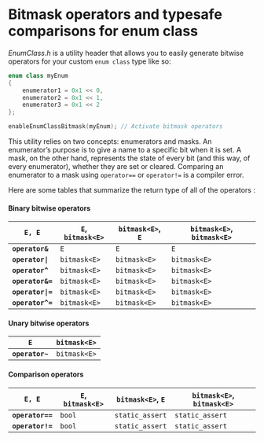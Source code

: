 # Bitmask operators and typesafe comparisons for enum class
*EnumClass.h* is a utility header that allows you to easily generate bitwise operators for your custom `enum class` type like so:
```cpp
enum class myEnum
{
	enumerator1 = 0x1 << 0,
	enumerator2 = 0x1 << 1,
	enumerator3 = 0x1 << 2
};

enableEnumClassBitmask(myEnum); // Activate bitmask operators
```
This utility relies on two concepts: enumerators and masks. An enumerator’s purpose is to give a name to a specific bit when it is set. A mask, on the other hand, represents the state of every bit (and this way, of every enumerator), whether they are set or cleared. Comparing an enumerator to a mask using `operator==` or `operator!=` is a compiler error.

Here are some tables that summarize the return type of all of the operators :

#### Binary bitwise operators

 | **`E, E`** | **`E`, `bitmask<E>`** | **`bitmask<E>`, `E`** | **`bitmask<E>`, `bitmask<E>`**
 | ---------- | --------------------- | --------------------- | ------------------------------
**`operator&`** | `E` | `E` | `E` | `bitmask<E>`
**`operator\|`** | `bitmask<E>` | `bitmask<E>` | `bitmask<E>` | `bitmask<E>`
**`operator^`** | `bitmask<E>` | `bitmask<E>` | `bitmask<E>` | `bitmask<E>`
**`operator&=`** | `bitmask<E>` | `bitmask<E>` | `bitmask<E>` | `bitmask<E>`
**`operator\|=`** | `bitmask<E>` | `bitmask<E>` | `bitmask<E>` | `bitmask<E>`
**`operator^=`** | `bitmask<E>` | `bitmask<E>` | `bitmask<E>` | `bitmask<E>`

#### Unary bitwise operators

 | **`E`** | **`bitmask<E>`**
 | ------- | ----------------
**`operator~`** | `bitmask<E>` | `bitmask<E>`

#### Comparison operators

 | **`E, E`** | **`E`, `bitmask<E>`** | **`bitmask<E>`, `E`** | **`bitmask<E>`, `bitmask<E>`**
 | ---------- | --------------------- | --------------------- | ------------------------------
**`operator==`** | `bool` | `static_assert` | `static_assert` | `bool`
**`operator!=`** | `bool` | `static_assert` | `static_assert` | `bool`
